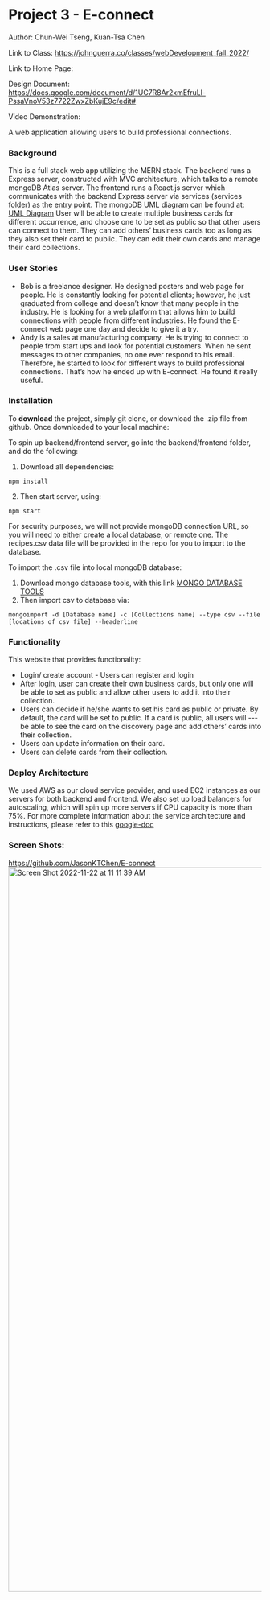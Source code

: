 # Project 3 - E-connect

Author: Chun-Wei Tseng, Kuan-Tsa Chen

Link to Class: https://johnguerra.co/classes/webDevelopment_fall_2022/

Link to Home Page:

Design Document: https://docs.google.com/document/d/1UC7R8Ar2xmEfruLl-PssaVnoV53z7722ZwxZbKujE9c/edit#

Video Demonstration:

A web application allowing users to build professional connections.

### Background

This is a full stack web app utilizing the MERN stack. The backend runs a Express server, constructed with MVC architecture, which talks to a remote mongoDB Atlas server. The frontend runs a React.js server which communicates with the backend Express server via services (services folder) as the entry point. The mongoDB UML diagram can be found at: [UML Diagram](https://drive.google.com/file/d/1E2uUDYjA-yFQnmoD5o5SFGSfrTb9b1bv/view) User will be able to create multiple business cards for different occurrence, and choose one to be set as public so that other users can connect to them. They can add others’ business cards too as long as they also set their card to public. They can edit their own cards and manage their card collections.

### User Stories

- Bob is a freelance designer. He designed posters and web page for people. He is constantly looking for potential clients; however, he just graduated from college and doesn’t know that many people in the industry. He is looking for a web platform that allows him to build connections with people from different industries. He found the E-connect web page one day and decide to give it a try.
- Andy is a sales at manufacturing company. He is trying to connect to people from start ups and look for potential customers. When he sent messages to other companies, no one ever respond to his email. Therefore, he started to look for different ways to build professional connections. That’s how he ended up with E-connect. He found it really useful.

### Installation

To **download** the project, simply git clone, or download the .zip file from github.
Once downloaded to your local machine:

To spin up backend/frontend server, go into the backend/frontend folder, and do the following:

1. Download all dependencies:

```
npm install
```

2. Then start server, using:

```
npm start
```

For security purposes, we will not provide mongoDB connection URL, so you will need to either create a local database, or remote one.
The recipes.csv data file will be provided in the repo for you to import to the database.

To import the .csv file into local mongoDB database:

1. Download mongo database tools, with this link [MONGO DATABASE TOOLS](https://www.mongodb.com/try/download/database-tools)
2. Then import csv to database via:

```
mongoimport -d [Database name] -c [Collections name] --type csv --file [locations of csv file] --headerline
```

### Functionality

This website that provides functionality:

- Login/ create account - Users can register and login
- After login, user can create their own business cards, but only one will be able to set as public and allow other users to add it into their collection.
- Users can decide if he/she wants to set his card as public or private. By default, the card will be set to public. If a card is public, all users will ---be able to see the card on the discovery page and add others’ cards into their collection.
- Users can update information on their card.
- Users can delete cards from their collection.

### Deploy Architecture

We used AWS as our cloud service provider, and used EC2 instances as our servers for both backend and frontend. We also set up load balancers for autoscaling, which will spin up more servers if CPU capacity is more than 75%.
For more complete information about the service architecture and instructions, please refer to this [google-doc](https://docs.google.com/document/d/14JMFLfPNHAKBt3-jvD2Vnw_3QoCJuXeDr8CZL8AVm4c/edit?usp=sharing)

### Screen Shots:

https://github.com/JasonKTChen/E-connect<img width="1440" alt="Screen Shot 2022-11-22 at 11 11 39 AM" src="https://user-images.githubusercontent.com/63666127/203412584-c0ad9473-e7b2-42eb-91bc-c6fccf424d3d.png">
